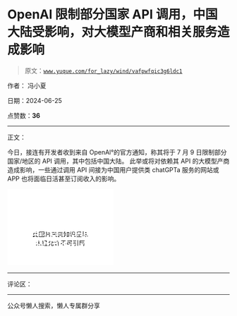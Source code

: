 # OpenAl 限制部分国家 API 调用，中国大陆受影响，对大模型产商和相关服务造成影响

> 原文：[`www.yuque.com/for_lazy/wind/vafpwfqic3g6ldc1`](https://www.yuque.com/for_lazy/wind/vafpwfqic3g6ldc1)

作者： 冯小夏

日期：2024-06-25

点赞数：**36**

* * *

正文：

今日，接连有开发者收到来自 OpenAl°的官方通知，称其将于 7 月 9 日限制部分国家/地区的 API 调用，其中包括中国大陆。
此举或将对依赖其 API 的大模型产商造成影响，一些通过调用 API 间接为中国用户提供类 chatGPTa 服务的网站或 APP 也将面临日活甚至订阅收入的影响。

![](img/72d2c6ae34dfcc55c99f183f41fa9ea3.png "None")

* * *

评论区：

* * *

公众号懒人搜索，懒人专属群分享